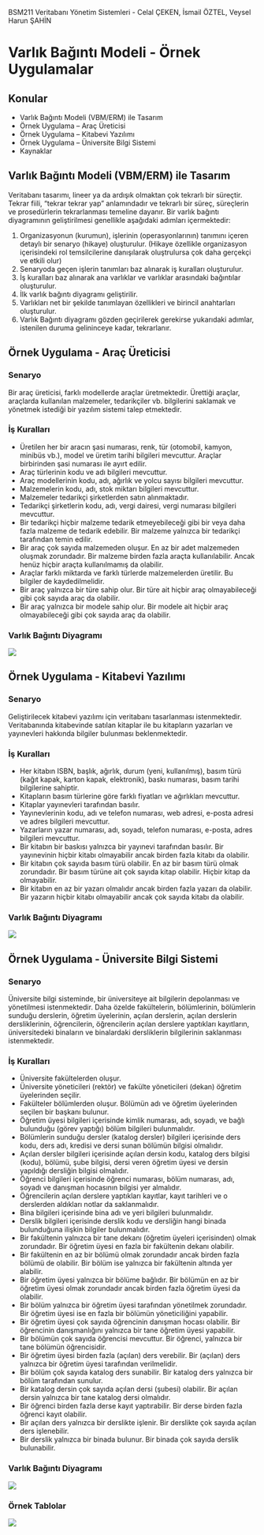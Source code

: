 
BSM211 Veritabanı Yönetim Sistemleri - Celal ÇEKEN, İsmail ÖZTEL, Veysel Harun ŞAHİN

# Varlık Bağıntı Modeli - Örnek Uygulamalar


## Konular

* Varlık Bağıntı Modeli (VBM/ERM) ile Tasarım
* Örnek Uygulama – Araç Üreticisi
* Örnek Uygulama – Kitabevi Yazılımı
* Örnek Uygulama – Üniversite Bilgi Sistemi
* Kaynaklar


## Varlık Bağıntı Modeli (VBM/ERM) ile Tasarım

Veritabanı tasarımı, lineer ya da ardışık olmaktan çok tekrarlı bir süreçtir. Tekrar fiili, “tekrar tekrar yap” anlamındadır ve tekrarlı bir süreç, süreçlerin ve prosedürlerin tekrarlanması temeline dayanır.  Bir varlık bağıntı diyagramının geliştirilmesi genellikle aşağıdaki adımları içermektedir:
1. Organizasyonun (kurumun), işlerinin (operasyonlarının) tanımını içeren detaylı bir senaryo (hikaye) oluşturulur. (Hikaye özellikle organizasyon içerisindeki rol temsilcilerine danışılarak oluştrulursa çok daha gerçekçi ve etkili olur)
2. Senaryoda geçen işlerin tanımları baz alınarak iş kuralları oluşturulur.
3. İş kuralları baz alınarak ana varlıklar ve varlıklar arasındaki bağıntılar oluşturulur.
4. İlk varlık bağıntı diyagramı geliştirilir.
5. Varlıkları net bir şekilde tanımlayan özellikleri ve birincil anahtarları oluşturulur.
6. Varlık Bağıntı diyagramı gözden geçirilerek gerekirse yukarıdaki adımlar, istenilen duruma gelininceye kadar, tekrarlanır.


## Örnek Uygulama - Araç Üreticisi

### Senaryo

Bir araç üreticisi, farklı modellerde araçlar üretmektedir. Ürettiği araçlar, araçlarda kullanılan malzemeler, tedarikçiler vb. bilgilerini saklamak ve yönetmek istediği bir yazılım sistemi talep etmektedir.

### İş Kuralları

* Üretilen her bir aracın şasi numarası, renk, tür (otomobil, kamyon, minibüs vb.), model ve üretim tarihi bilgileri mevcuttur. Araçlar birbirinden şasi numarası ile ayırt edilir.
* Araç türlerinin kodu ve adı bilgileri mevcuttur.
* Araç modellerinin kodu, adı, ağırlık ve yolcu sayısı bilgileri mevcuttur.
* Malzemelerin kodu, adı, stok miktarı bilgileri mevcuttur.
* Malzemeler tedarikçi şirketlerden satın alınmaktadır.
* Tedarikçi şirketlerin kodu, adı, vergi dairesi, vergi numarası bilgileri mevcuttur.
* Bir tedarikçi hiçbir malzeme tedarik etmeyebileceği gibi bir veya daha fazla malzeme de tedarik edebilir. Bir malzeme yalnızca bir tedarikçi tarafından temin edilir.
* Bir araç çok sayıda malzemeden oluşur. En az bir adet malzemeden oluşmak zorundadır. Bir malzeme birden fazla araçta kullanılabilir. Ancak henüz hiçbir araçta kullanılmamış da olabilir.
* Araçlar farklı miktarda ve farklı türlerde malzemelerden üretilir. Bu bilgiler de kaydedilmelidir.
* Bir araç yalnızca bir türe sahip olur. Bir türe ait hiçbir araç olmayabileceği gibi çok sayıda araç da olabilir.
* Bir araç yalnızca bir modele sahip olur. Bir modele ait hiçbir araç olmayabileceği gibi çok sayıda araç da olabilir.

### Varlık Bağıntı Diyagramı

![](Sekiller/03/AracUreticisi.png)



## Örnek Uygulama - Kitabevi Yazılımı

### Senaryo

Geliştirilecek kitabevi yazılımı için veritabanı tasarlanması istenmektedir. Veritabanında kitabevinde satılan kitaplar ile bu kitapların yazarları ve yayınevleri hakkında bilgiler bulunması beklenmektedir.

### İş Kuralları

* Her kitabın ISBN, başlık, ağırlık, durum (yeni, kullanılmış), basım türü (kağıt kapak, karton kapak, elektronik), baskı numarası, basım tarihi bilgilerine sahiptir.
* Kitapların basım türlerine göre farklı fiyatları ve ağırlıkları mevcuttur.
* Kitaplar yayınevleri tarafından basılır.
* Yayınevlerinin kodu, adı ve telefon numarası, web adresi, e-posta adresi ve adres bilgileri mevcuttur.
* Yazarların yazar numarası, adı, soyadı, telefon numarası, e-posta, adres bilgileri mevcuttur.
* Bir kitabın bir baskısı yalnızca bir yayınevi tarafından basılır. Bir yayınevinin hiçbir kitabı olmayabilir ancak birden fazla kitabı da olabilir.
* Bir kitabın çok sayıda basım türü olabilir. En az bir basım türü olmak zorundadır. Bir basım türüne ait çok sayıda kitap olabilir. Hiçbir kitap da olmayabilir.
* Bir kitabın en az bir yazarı olmalıdır ancak birden fazla yazarı da olabilir. Bir yazarın hiçbir kitabı olmayabilir ancak çok sayıda kitabı da olabilir.


### Varlık Bağıntı Diyagramı

![](Sekiller/03/Kitabevi.png)



## Örnek Uygulama - Üniversite Bilgi Sistemi


### Senaryo

Üniversite bilgi sisteminde, bir üniversiteye ait bilgilerin depolanması ve yönetilmesi istenmektedir. Daha özelde fakültelerin, bölümlerinin, bölümlerin sunduğu derslerin, öğretim üyelerinin, açılan derslerin, açılan derslerin dersliklerinin, öğrencilerin, öğrencilerin açılan derslere yaptıkları kayıtların, üniversitedeki binaların ve binalardaki dersliklerin bilgilerinin saklanması istenmektedir.


### İş Kuralları

* Üniversite fakültelerden oluşur.
* Üniversite yöneticileri (rektör) ve fakülte yöneticileri (dekan) öğretim üyelerinden seçilir.
* Fakülteler bölümlerden oluşur. Bölümün adı ve öğretim üyelerinden seçilen bir başkanı bulunur.
* Öğretim üyesi bilgileri içerisinde kimlik numarası, adı, soyadı, ve bağlı bulunduğu (görev yaptığı) bölüm bilgileri bulunmalıdır.
* Bölümlerin sunduğu dersler (katalog dersler) bilgileri içerisinde ders kodu, ders adı, kredisi ve dersi sunan bölümün bilgisi olmalıdır.
* Açılan dersler bilgileri içerisinde açılan dersin kodu, katalog ders bilgisi (kodu), bölümü, şube bilgisi, dersi veren öğretim üyesi ve dersin yapıldığı dersliğin bilgisi olmalıdır.
* Öğrenci bilgileri içerisinde öğrenci numarası, bölüm numarası, adı, soyadı ve danışman hocasının bilgisi yer almalıdır.
* Öğrencilerin açılan derslere yaptıkları kayıtlar, kayıt tarihleri ve o derslerden aldıkları notlar da saklanmalıdır.
* Bina bilgileri içerisinde bina adı ve yeri bilgileri bulunmalıdır.
* Derslik bilgileri içerisinde derslik kodu ve dersliğin hangi binada bulunduğuna ilişkin bilgiler bulunmalıdır.
* Bir fakültenin yalnızca bir tane dekanı (öğretim üyeleri içerisinden) olmak zorundadır. Bir öğretim üyesi en fazla bir fakültenin dekanı olabilir.
* Bir fakültenin en az bir bölümü olmak zorundadır ancak birden fazla bölümü de olabilir. Bir bölüm ise yalnızca bir fakültenin altında yer alabilir.
* Bir öğretim üyesi yalnızca bir bölüme bağlıdır. Bir bölümün en az bir öğretim üyesi olmak zorundadır ancak birden fazla öğretim üyesi da olabilir.
* Bir bölüm yalnızca bir öğretim üyesi tarafından yönetilmek zorundadır. Bir öğretim üyesi ise en fazla bir bölümün yöneticiliğini yapabilir.
* Bir öğretim üyesi çok sayıda öğrencinin danışman hocası olabilir. Bir öğrencinin danışmanlığını yalnızca bir tane öğretim üyesi yapabilir.
* Bir bölümün çok sayıda öğrencisi mevcuttur. Bir öğrenci, yalnızca bir tane bölümün öğrencisidir.
* Bir öğretim üyesi birden fazla (açılan) ders verebilir. Bir (açılan) ders yalnızca bir öğretim üyesi tarafından verilmelidir.
* Bir bölüm çok sayıda katalog ders sunabilir. Bir katalog ders yalnızca bir bölüm tarafından sunulur.
* Bir katalog dersin çok sayıda açılan dersi (şubesi) olabilir. Bir açılan dersin yalnızca bir tane katalog dersi olmalıdır.
* Bir öğrenci birden fazla derse kayıt yaptırabilir. Bir derse birden fazla öğrenci kayıt olabilir.
* Bir açılan ders yalnızca bir derslikte işlenir. Bir derslikte çok sayıda açılan ders işlenebilir.
* Bir derslik yalnızca bir binada bulunur. Bir binada çok sayıda derslik bulunabilir.


### Varlık Bağıntı Diyagramı

![](Sekiller/03/UBSVBDiyagrami.png)


### Örnek Tablolar

![](Sekiller/03/UBSTablo.png)
